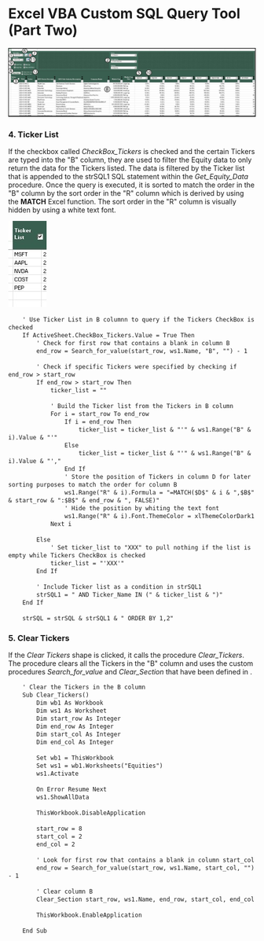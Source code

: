 # Excel VBA Custom SQL Query Tool (Part Two)

![Equity_Screening_Tool.jpg](https://github.com/danvuk567/Excel_VBA-Custom-SQL-Query-Tool/blob/main/images/Equity_Screening_Tool.jpg?raw=true)

### 4. Ticker List

If the checkbox called *CheckBox_Tickers* is checked and the certain Tickers are typed into the "B" column, they are used to filter the Equity data to only return the data for the Tickers listed. The data is filtered by the Ticker list that is appended to the strSQL1 SQL statement within the *Get_Equity_Data* procedure. Once the query is executed, it is sorted to match the order in the "B" column by the sort order in the "R" column which is derived by using the **MATCH** Excel function. The sort order in the "R" column is visually hidden by using a white text font.

![Equity_Screening_Tool_Ticker_List.jpg](https://github.com/danvuk567/Excel_VBA-Custom-SQL-Query-Tool/blob/main/images/Equity_Screening_Tool_Ticker_List.jpg?raw=true)

        ' Use Ticker List in B columnn to query if the Tickers CheckBox is checked
        If ActiveSheet.CheckBox_Tickers.Value = True Then
            ' Check for first row that contains a blank in column B
            end_row = Search_for_value(start_row, ws1.Name, "B", "") - 1

            ' Check if specific Tickers were specified by checking if end_row > start_row
            If end_row > start_row Then
                ticker_list = ""

                ' Build the Ticker list from the Tickers in B column
                For i = start_row To end_row
                    If i = end_row Then
                        ticker_list = ticker_list & "'" & ws1.Range("B" & i).Value & "'"
                    Else
                        ticker_list = ticker_list & "'" & ws1.Range("B" & i).Value & "',"
                    End If
                    ' Store the position of Tickers in column D for later sorting purposes to match the order for column B
                    ws1.Range("R" & i).Formula = "=MATCH($D$" & i & ",$B$" & start_row & ":$B$" & end_row & ", FALSE)"
                    ' Hide the position by whiting the text font
                    ws1.Range("R" & i).Font.ThemeColor = xlThemeColorDark1
                Next i

            Else
                ' Set ticker_list to "XXX" to pull nothing if the list is empty while Tickers CheckBox is checked
                ticker_list = "'XXX'"
            End If

            ' Include Ticker list as a condition in strSQL1
            strSQL1 = " AND Ticker_Name IN (" & ticker_list & ")"
        End If
       
        strSQL = strSQL & strSQL1 & " ORDER BY 1,2"

### 5. Clear Tickers

If the *Clear Tickers* shape is clicked, it calls the procedure *Clear_Tickers*. The procedure clears all the Tickers in the "B" column and uses the custom procedures *Search_for_value* and *Clear_Section* that have been defined in .

        ' Clear the Tickers in the B column
        Sub Clear_Tickers()
            Dim wb1 As Workbook
            Dim ws1 As Worksheet
            Dim start_row As Integer
            Dim end_row As Integer
            Dim start_col As Integer
            Dim end_col As Integer

            Set wb1 = ThisWorkbook
            Set ws1 = wb1.Worksheets("Equities")
            ws1.Activate
    
            On Error Resume Next
            ws1.ShowAllData
    
            ThisWorkbook.DisableApplication
    
            start_row = 8
            start_col = 2
            end_col = 2
    
            ' Look for first row that contains a blank in column start_col
            end_row = Search_for_value(start_row, ws1.Name, start_col, "") - 1
    
            ' Clear column B
            Clear_Section start_row, ws1.Name, end_row, start_col, end_col
    
            ThisWorkbook.EnableApplication

        End Sub



